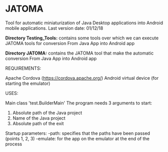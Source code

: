 # JATOMA

Tool for automatic miniaturization of Java Desktop applications into Android mobile applications.
Last version date: 01/12/18


**Directory Testing_Tools:** contains some tools over which we can execute JATOMA tools for conversion From Java App into Android app

**Directory JATOMA:** contains the JATOMA tool that make the automatic conversion From Java App into Android app

REQUIREMENTS:

Apache Cordova (https://cordova.apache.org/)
Android virtual device (for starting the emulator)

USES:

Main class 'test.BuilderMain'
The program needs 3 arguments to start:
1. Absolute path of the Java project
2. Name of the Java project
3. Absolute path of the exit

Startup parameters:
-path: specifies that the paths have been passed (points 1, 2, 3)
-emulate: for the app on the emulator at the end of the process
